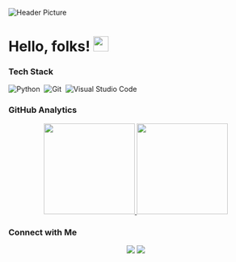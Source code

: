 ![Header Picture](https://pbs.twimg.com/profile_banners/1059607103470395392/1598854114/1500x500)

# Hello, folks! <img src="https://raw.githubusercontent.com/MartinHeinz/MartinHeinz/master/wave.gif" width="30px">

### Tech Stack

![Python](https://img.shields.io/badge/-Python-333333?style=flat&logo=python)&nbsp;
![Git](https://img.shields.io/badge/-Git-333333?style=flat&logo=git)&nbsp;
![Visual Studio Code](https://img.shields.io/badge/-Visual%20Studio%20Code-333333?style=flat&logo=visual-studio-code&logoColor=007ACC)&nbsp;

### GitHub Analytics

<p align="center">
<a href="https://github.com/nferdazel">
  <img height="180em" src="https://github-readme-stats-eight-theta.vercel.app/api?username=nferdazel&include_all_commits=true&count_private=true" />
  <img height="180em" src="https://github-readme-stats-eight-theta.vercel.app/api/top-langs/?username=nferdazel&layout=compact"/>
</a>
</p>

### Connect with Me

<p align="center">
<a href="https://linkedin.com/in/fredianto"><img src="https://img.shields.io/badge/-Fredianto-0077B5?style=flat-square&logo=Linkedin&logoColor=white"/></a>
<a href="mailto:fredianto@tutanota.com"><img src="https://img.shields.io/badge/-fredianto@tutanota.com-D14836?style=flat-square&logo=Gmail&logoColor=white"/></a>
</p>
